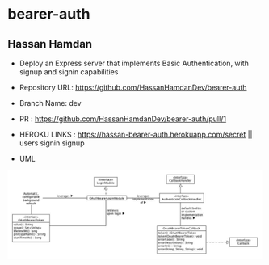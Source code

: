 # bearer-auth


## Hassan Hamdan

- Deploy an Express server that implements Basic Authentication, with signup and signin capabilities


- Repository URL: https://github.com/HassanHamdanDev/bearer-auth

- Branch Name: dev


- PR : https://github.com/HassanHamdanDev/bearer-auth/pull/1

- HEROKU LINKS : https://hassan-bearer-auth.herokuapp.com/secret || users signin signup

- UML 

![image info](./bearer-auth.jpg)

